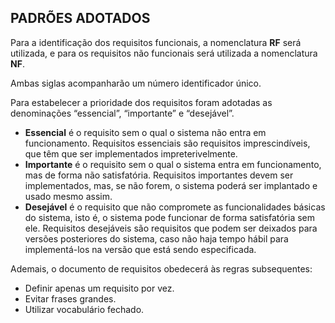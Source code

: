 ## PADRÕES ADOTADOS

Para a identificação dos requisitos funcionais, a nomenclatura **RF** será utilizada, e para os requisitos não funcionais será utilizada a nomenclatura **NF**.

Ambas siglas acompanharão um número identificador único.

Para estabelecer a prioridade dos requisitos foram adotadas as denominações “essencial”, “importante” e “desejável”.
- **Essencial** é o requisito sem o qual o sistema não entra em funcionamento. Requisitos essenciais são requisitos imprescindíveis, que têm que ser implementados impreterivelmente.
- **Importante** é o requisito sem o qual o sistema entra em funcionamento, mas de forma não satisfatória. Requisitos importantes devem ser 	implementados, mas, se não forem, o sistema poderá ser implantado e usado mesmo assim.
- **Desejável** é o requisito que não compromete as funcionalidades básicas do 	sistema, isto é, o sistema pode funcionar de forma satisfatória sem ele. Requisitos desejáveis são requisitos que podem ser deixados para versões 	posteriores do sistema, caso não haja tempo hábil para implementá-los na versão que está sendo especificada.

Ademais, o documento de requisitos obedecerá às regras subsequentes:

- Definir apenas um requisito por vez.
- Evitar frases grandes.
- Utilizar vocabulário fechado.